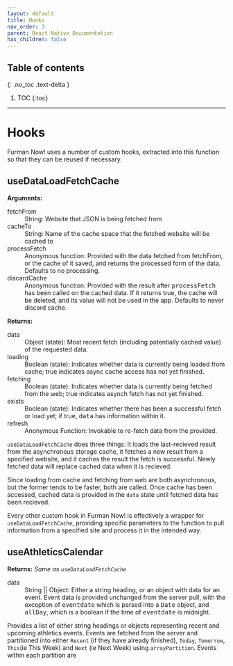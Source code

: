 ```yaml
---
layout: default
title: Hooks
nav_order: 3
parent: React Native Documentation
has_children: false
---
```

## Table of contents
{: .no_toc .text-delta }

1. TOC
{:toc}
---
# Hooks
Furman Now! uses a number of custom hooks, extracted into this function so that they can be reused if necessary. 

## useDataLoadFetchCache

**Arguments:**
<dl>
<dt>fetchFrom</dt>
<dd>String: Website that JSON is being fetched from</dd>
<dt>cacheTo</dt>
<dd>String: Name of the cache space that the fetched website will be cached to</dd>
<dt>processFetch</dt>
<dd>Anonymous function: Provided with the data fetched from fetchFrom, or the cache of it saved, and returns the processed form of the data. Defaults to no processing.</dd>
<dt>discardCache</dt>
<dd>Anonymous function: Provided with the result after <tt>processFetch</tt> has been called on the cached data. If it returns true, the cache will be deleted, and its value will not be used in the app. Defaults to never discard cache.</dd>
</dl>

**Returns:**
<dl>
<dt>data</dt>
<dd>Object (state): Most recent fetch (including potentially cached value) of the requested data.</dd>
<dt>loading</dt>
<dd>Boolean (state): Indicates whether data is currently being loaded from cache; true indicates async cache access has not yet finished.</dd>
<dt>fetching</dt>
<dd>Boolean (state): Indicates whether data is currently being fetched from the web; true indicates asynch fetch has not yet finished.</dd>
<dt>exists</dt>
<dd>Boolean (state): Indicates whether there has been a successful fetch or load yet; if true, <tt>data</tt> has information within it.</dd>
<dt>refresh</dt>
<dd>Anonymous Function: Invokable to re-fetch data from the provided.</dd>
</dl>

`useDataLoadFetchCache` does three things: it loads the last-recieved result from the asynchronous storage cache, it fetches a new result from a specified website, and it caches the result the fetch is successful. Newly fetched data will replace cached data when it is recieved. 

Since loading from cache and fetching from web are both asynchronous, but the former tends to be faster, both are called. Once cache has been accessed, cached data is provided in the `data` state until fetched data has been recieved.

Every other custom hook in Furman Now! is effectively a wrapper for `useDataLoadFetchCache`, providing specific parameters to the function to pull information from a specified site and process it in the intended way.

## useAthleticsCalendar
**Returns:**
*Same as `useDataLoadFetchCache`*
<dl>
<dt>data</dt>
<dd>String || Object: Either a string heading, or an object with data for an event. Event data is provided unchanged from the server pull, with the exception of <tt>eventdate</tt> which is parsed into a <tt>Date</tt> object, and <tt>allDay</tt>, which is a boolean if the time of <tt>eventdate</tt> is midnight.</dd>
</dl>

Provides a list of either string headings or objects representing recent and upcoming athletics events. Events are fetched from the server and partitioned into either `Recent` (if they have already finished), `Today`, `Tomorrow`, `This`(ie This Week) and `Next` (ie Next Week) using `arrayPartition`. Events within each partition are 